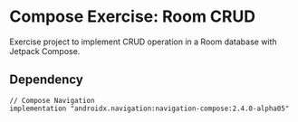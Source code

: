 # Compose Exercise: Room CRUD
Exercise project to implement CRUD operation in a Room database with Jetpack Compose.

## Dependency
```
// Compose Navigation
implementation "androidx.navigation:navigation-compose:2.4.0-alpha05"
```
